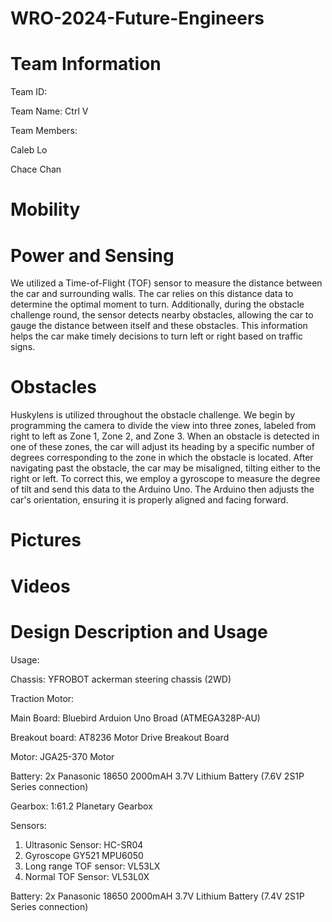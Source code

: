 # WRO-2024-Future-Engineers
# Team Information
Team ID:

Team Name: Ctrl V

Team Members: 

Caleb Lo 

Chace Chan
# Mobility
# Power and Sensing
We utilized a Time-of-Flight (TOF) sensor to measure the distance between the car and surrounding walls. The car relies on this distance data to determine the optimal moment to turn. Additionally, during the obstacle challenge round, the sensor detects nearby obstacles, allowing the car to gauge the distance between itself and these obstacles. This information helps the car make timely decisions to turn left or right based on traffic signs.
# Obstacles
Huskylens is utilized throughout the obstacle challenge. We begin by programming the camera to divide the view into three zones, labeled from right to left as Zone 1, Zone 2, and Zone 3. When an obstacle is detected in one of these zones, the car will adjust its heading by a specific number of degrees corresponding to the zone in which the obstacle is located.
After navigating past the obstacle, the car may be misaligned, tilting either to the right or left. To correct this, we employ a gyroscope to measure the degree of tilt and send this data to the Arduino Uno. The Arduino then adjusts the car's orientation, ensuring it is properly aligned and facing forward.
# Pictures
# Videos
# Design Description and Usage
Usage:

Chassis:         YFROBOT ackerman steering chassis (2WD)

Traction Motor: 

Main Board: Bluebird  Arduion Uno Broad (ATMEGA328P-AU)

Breakout board: AT8236 Motor Drive Breakout Board

Motor: JGA25-370 Motor

Battery: 2x Panasonic 18650 2000mAH 3.7V Lithium Battery (7.6V 2S1P Series connection)

Gearbox: 1:61.2 Planetary Gearbox

Sensors:
1. Ultrasonic Sensor: HC-SR04
2. Gyroscope GY521 MPU6050
3. Long range TOF sensor: VL53LX
4. Normal TOF Sensor: VL53L0X
   
Battery: 2x Panasonic 18650 2000mAH 3.7V Lithium Battery (7.4V 2S1P Series connection)

